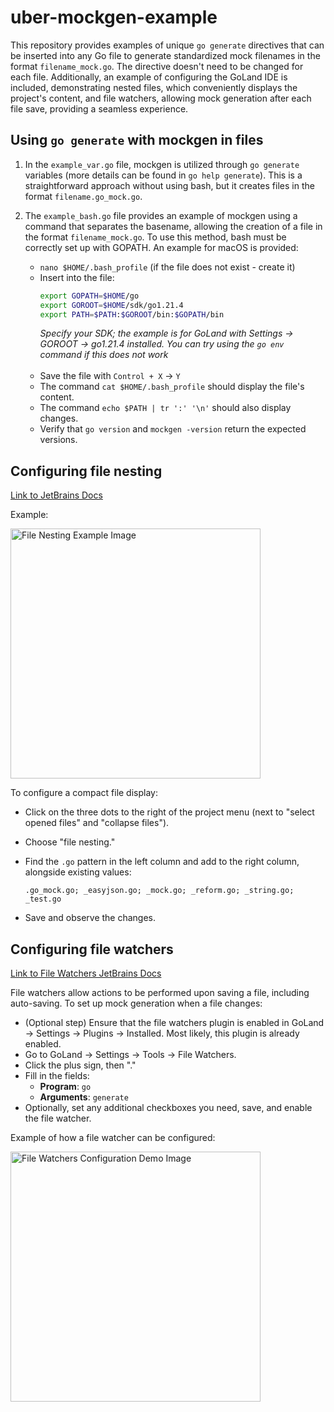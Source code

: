 # uber-mockgen-example

This repository provides examples of unique `go generate` directives that can be inserted into any Go file to generate standardized mock filenames in the format `filename_mock.go`. The directive doesn't need to be changed for each file. Additionally, an example of configuring the GoLand IDE is included, demonstrating nested files, which conveniently displays the project's content, and file watchers, allowing mock generation after each file save, providing a seamless experience.

## Using `go generate` with mockgen in files

1. In the `example_var.go` file, mockgen is utilized through `go generate` variables (more details can be found in `go help generate`). This is a straightforward approach without using bash, but it creates files in the format `filename.go_mock.go`.

2. The `example_bash.go` file provides an example of mockgen using a command that separates the basename, allowing the creation of a file in the format `filename_mock.go`. To use this method, bash must be correctly set up with GOPATH. An example for macOS is provided:

    - `nano $HOME/.bash_profile` (if the file does not exist - create it)
    - Insert into the file:
      ```bash
      export GOPATH=$HOME/go
      export GOROOT=$HOME/sdk/go1.21.4
      export PATH=$PATH:$GOROOT/bin:$GOPATH/bin
      ```
      *Specify your SDK; the example is for GoLand with Settings -> GOROOT -> go1.21.4 installed. You can try using the `go env` command if this does not work*  
      <br/>
    - Save the file with `Control + X` -> `Y`
    - The command `cat $HOME/.bash_profile` should display the file's content.
    - The command `echo $PATH | tr ':' '\n'` should also display changes.
    - Verify that `go version` and `mockgen -version` return the expected versions.

## Configuring file nesting

[Link to JetBrains Docs](https://www.jetbrains.com/help/webstorm/file-nesting-dialog.html)

Example:

<img src="https://resources.jetbrains.com/help/img/idea/2023.2/ws_coffee_example_default_fw_output_dark.png" alt="File Nesting Example Image" width="400"/>

To configure a compact file display:
- Click on the three dots to the right of the project menu (next to "select opened files" and "collapse files").
- Choose "file nesting."
- Find the `.go` pattern in the left column and add to the right column, alongside existing values:

  ```
  .go_mock.go; _easyjson.go; _mock.go; _reform.go; _string.go; _test.go
  ```
- Save and observe the changes.

## Configuring file watchers

[Link to File Watchers JetBrains Docs](https://www.jetbrains.com/help/idea/using-file-watchers.html)

File watchers allow actions to be performed upon saving a file, including auto-saving. To set up mock generation when a file changes:
- (Optional step) Ensure that the file watchers plugin is enabled in GoLand -> Settings -> Plugins -> Installed. Most likely, this plugin is already enabled.
- Go to GoLand -> Settings -> Tools -> File Watchers.
- Click the plus sign, then "<custom>."
- Fill in the fields:
    - **Program**: `go`
    - **Arguments**: `generate`
- Optionally, set any additional checkboxes you need, save, and enable the file watcher.

Example of how a file watcher can be configured:

<img src="https://resources.jetbrains.com/help/img/idea/2023.2/ws_scss_example_file_watcher_settings_dark.png" alt="File Watchers Configuration Demo Image" width="400"/>